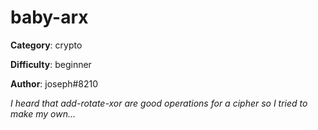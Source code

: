 baby-arx
============

**Category**: crypto

**Difficulty**: beginner

**Author**: joseph#8210

_I heard that add-rotate-xor are good operations for a cipher so I tried to make my own..._
